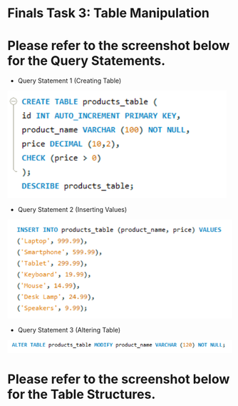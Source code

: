 # Finals Task 3: Table Manipulation
# Please refer to the screenshot below for the Query Statements.

- Query Statement 1 (Creating Table)
  
![Sample Output](images/productstable.png)

- Query Statement 2 (Inserting Values)

![Sample Output](images/insert.png)

- Query Statement 3 (Altering Table)

![Sample Output](images/alter.png)

# Please refer to the screenshot below for the Table Structures.


